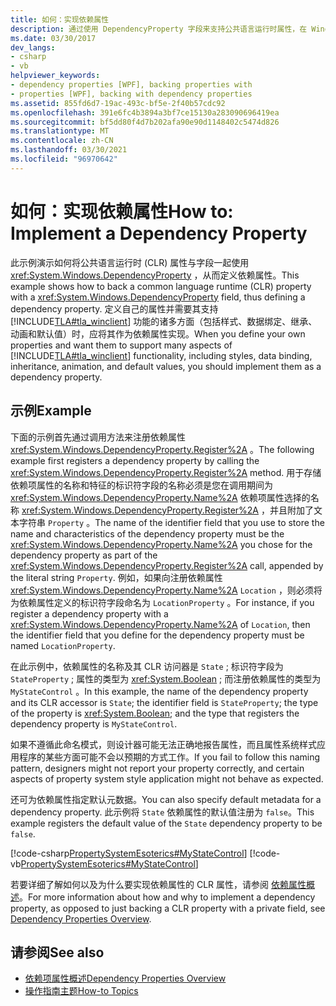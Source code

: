 ```yaml
---
title: 如何：实现依赖属性
description: 通过使用 DependencyProperty 字段来支持公共语言运行时属性，在 Windows Presentation Foundation 中定义依赖属性。
ms.date: 03/30/2017
dev_langs:
- csharp
- vb
helpviewer_keywords:
- dependency properties [WPF], backing properties with
- properties [WPF], backing with dependency properties
ms.assetid: 855fd6d7-19ac-493c-bf5e-2f40b57cdc92
ms.openlocfilehash: 391e6fc4b3894a3bf7ce15130a283090696419ea
ms.sourcegitcommit: bf5dd80f4d7b202afa90e90d1148402c5474d826
ms.translationtype: MT
ms.contentlocale: zh-CN
ms.lasthandoff: 03/30/2021
ms.locfileid: "96970642"
---
```

# <a name="how-to-implement-a-dependency-property"></a><span data-ttu-id="64df7-103">如何：实现依赖属性</span><span class="sxs-lookup"><span data-stu-id="64df7-103">How to: Implement a Dependency Property</span></span>
<span data-ttu-id="64df7-104">此示例演示如何将公共语言运行时 (CLR) 属性与字段一起使用 <xref:System.Windows.DependencyProperty> ，从而定义依赖属性。</span><span class="sxs-lookup"><span data-stu-id="64df7-104">This example shows how to back a common language runtime (CLR) property with a <xref:System.Windows.DependencyProperty> field, thus defining a dependency property.</span></span> <span data-ttu-id="64df7-105">定义自己的属性并需要其支持 [!INCLUDE[TLA#tla_winclient](../../../includes/tlasharptla-winclient-md.md)] 功能的诸多方面（包括样式、数据绑定、继承、动画和默认值）时，应将其作为依赖属性实现。</span><span class="sxs-lookup"><span data-stu-id="64df7-105">When you define your own properties and want them to support many aspects of [!INCLUDE[TLA#tla_winclient](../../../includes/tlasharptla-winclient-md.md)] functionality, including styles, data binding, inheritance, animation, and default values, you should implement them as a dependency property.</span></span>  
  
## <a name="example"></a><span data-ttu-id="64df7-106">示例</span><span class="sxs-lookup"><span data-stu-id="64df7-106">Example</span></span>  
 <span data-ttu-id="64df7-107">下面的示例首先通过调用方法来注册依赖属性 <xref:System.Windows.DependencyProperty.Register%2A> 。</span><span class="sxs-lookup"><span data-stu-id="64df7-107">The following example first registers a dependency property by calling the <xref:System.Windows.DependencyProperty.Register%2A> method.</span></span> <span data-ttu-id="64df7-108">用于存储依赖项属性的名称和特征的标识符字段的名称必须是您在调用期间为 <xref:System.Windows.DependencyProperty.Name%2A> 依赖项属性选择的名称 <xref:System.Windows.DependencyProperty.Register%2A> ，并且附加了文本字符串 `Property` 。</span><span class="sxs-lookup"><span data-stu-id="64df7-108">The name of the identifier field that you use to store the name and characteristics of the dependency property must be the <xref:System.Windows.DependencyProperty.Name%2A> you chose for the dependency property as part of the <xref:System.Windows.DependencyProperty.Register%2A> call, appended by the literal string `Property`.</span></span> <span data-ttu-id="64df7-109">例如，如果向注册依赖属性 <xref:System.Windows.DependencyProperty.Name%2A> `Location` ，则必须将为依赖属性定义的标识符字段命名为 `LocationProperty` 。</span><span class="sxs-lookup"><span data-stu-id="64df7-109">For instance, if you register a dependency property with a <xref:System.Windows.DependencyProperty.Name%2A> of `Location`, then the identifier field that you define for the dependency property must be named `LocationProperty`.</span></span>  
  
 <span data-ttu-id="64df7-110">在此示例中，依赖属性的名称及其 CLR 访问器是 `State` ; 标识符字段为 `StateProperty` ; 属性的类型为 <xref:System.Boolean> ; 而注册依赖属性的类型为 `MyStateControl` 。</span><span class="sxs-lookup"><span data-stu-id="64df7-110">In this example, the name of the dependency property and its CLR accessor is `State`; the identifier field is `StateProperty`; the type of the property is <xref:System.Boolean>; and the type that registers the dependency property is `MyStateControl`.</span></span>  
  
 <span data-ttu-id="64df7-111">如果不遵循此命名模式，则设计器可能无法正确地报告属性，而且属性系统样式应用程序的某些方面可能不会以预期的方式工作。</span><span class="sxs-lookup"><span data-stu-id="64df7-111">If you fail to follow this naming pattern, designers might not report your property correctly, and certain aspects of property system style application might not behave as expected.</span></span>  
  
 <span data-ttu-id="64df7-112">还可为依赖属性指定默认元数据。</span><span class="sxs-lookup"><span data-stu-id="64df7-112">You can also specify default metadata for a dependency property.</span></span> <span data-ttu-id="64df7-113">此示例将 `State` 依赖属性的默认值注册为 `false`。</span><span class="sxs-lookup"><span data-stu-id="64df7-113">This example registers the default value of the `State` dependency property to be `false`.</span></span>  
  
 [!code-csharp[PropertySystemEsoterics#MyStateControl](~/samples/snippets/csharp/VS_Snippets_Wpf/PropertySystemEsoterics/CSharp/SDKSampleLibrary/class1.cs#mystatecontrol)]
 [!code-vb[PropertySystemEsoterics#MyStateControl](~/samples/snippets/visualbasic/VS_Snippets_Wpf/PropertySystemEsoterics/visualbasic/sdksamplelibrary/class1.vb#mystatecontrol)]  
  
 <span data-ttu-id="64df7-114">若要详细了解如何以及为什么要实现依赖属性的 CLR 属性，请参阅 [依赖属性概述](dependency-properties-overview.md)。</span><span class="sxs-lookup"><span data-stu-id="64df7-114">For more information about how and why to implement a dependency property, as opposed to just backing a CLR property with a private field, see [Dependency Properties Overview](dependency-properties-overview.md).</span></span>  
  
## <a name="see-also"></a><span data-ttu-id="64df7-115">请参阅</span><span class="sxs-lookup"><span data-stu-id="64df7-115">See also</span></span>

- [<span data-ttu-id="64df7-116">依赖项属性概述</span><span class="sxs-lookup"><span data-stu-id="64df7-116">Dependency Properties Overview</span></span>](dependency-properties-overview.md)
- [<span data-ttu-id="64df7-117">操作指南主题</span><span class="sxs-lookup"><span data-stu-id="64df7-117">How-to Topics</span></span>](properties-how-to-topics.md)
